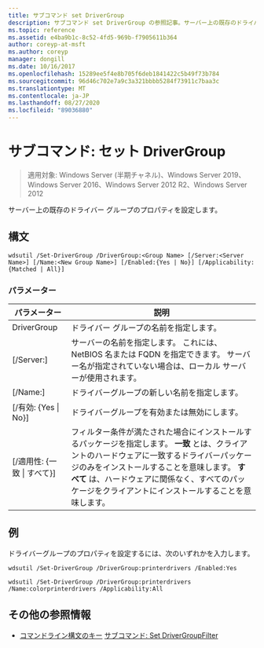 ```yaml
---
title: サブコマンド set DriverGroup
description: サブコマンド set DriverGroup の参照記事。サーバー上の既存のドライバーグループのプロパティを設定します。
ms.topic: reference
ms.assetid: e4ba9b1c-8c52-4fd5-969b-f7905611b364
author: coreyp-at-msft
ms.author: coreyp
manager: dongill
ms.date: 10/16/2017
ms.openlocfilehash: 15289ee5f4e8b705f6deb1841422c5b49f73b784
ms.sourcegitcommit: 96d46c702e7a9c3a321bbbb5284f73911c7baa3c
ms.translationtype: MT
ms.contentlocale: ja-JP
ms.lasthandoff: 08/27/2020
ms.locfileid: "89036880"
---
```

# <a name="subcommand-set-drivergroup"></a>サブコマンド: セット DriverGroup

> 適用対象: Windows Server (半期チャネル)、Windows Server 2019、Windows Server 2016、Windows Server 2012 R2、Windows Server 2012

サーバー上の既存のドライバー グループのプロパティを設定します。

## <a name="syntax"></a>構文
```
wdsutil /Set-DriverGroup /DriverGroup:<Group Name> [/Server:<Server Name>] [/Name:<New Group Name>] [/Enabled:{Yes | No}] [/Applicability:{Matched | All}]
```
### <a name="parameters"></a>パラメーター
|パラメーター|説明|
|-------|--------|
|DriverGroup<Group Name>|ドライバー グループの名前を指定します。|
|[/Server:<Server name>]|サーバーの名前を指定します。 これには、NetBIOS 名または FQDN を指定できます。 サーバー名が指定されていない場合は、ローカル サーバーが使用されます。|
|[/Name:<New Group Name>]|ドライバーグループの新しい名前を指定します。|
|[/有効: {Yes &#124; No}]|ドライバーグループを有効または無効にします。|
|[/適用性: {一致 &#124; すべて}]|フィルター条件が満たされた場合にインストールするパッケージを指定します。 **一致** とは、クライアントのハードウェアに一致するドライバーパッケージのみをインストールすることを意味します。 **すべて** は、ハードウェアに関係なく、すべてのパッケージをクライアントにインストールすることを意味します。|
## <a name="examples"></a>例
ドライバーグループのプロパティを設定するには、次のいずれかを入力します。
```
wdsutil /Set-DriverGroup /DriverGroup:printerdrivers /Enabled:Yes
```
```
wdsutil /Set-DriverGroup /DriverGroup:printerdrivers /Name:colorprinterdrivers /Applicability:All
```
## <a name="additional-references"></a>その他の参照情報
- [コマンドライン構文のキー](command-line-syntax-key.md) 
[サブコマンド: Set DriverGroupFilter](subcommand-set-drivergroupfilter.md)
